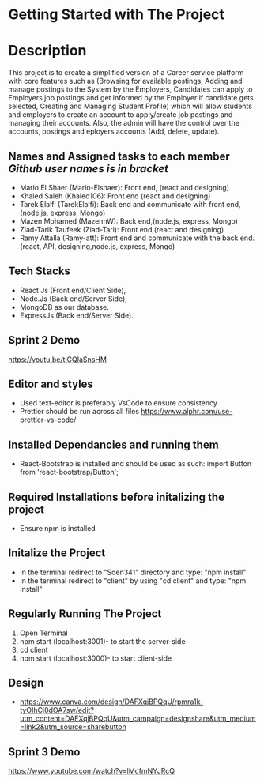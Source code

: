 # Getting Started with The Project
# Description
This project is to create a simplified version of a Career service platform with core features such as (Browsing for available postings, Adding and manage postings to the System by the Employers, Candidates can apply to Employers job postings and get informed by the Employer if candidate gets selected, Creating and Managing Student Profile) which will allow students and employers to create an account to apply/create job postings and managing their accounts. Also, the admin will have the control over the accounts, postings and eployers accounts (Add, delete, update).

## Names and Assigned tasks to each member *Github user names is in bracket*
- Mario El Shaer (Mario-Elshaer): Front end, (react and designing)
- Khaled Saleh (Khaled106): Front end (react and designing)
- Tarek  Elalfi (TarekElalfi): Back end and communicate with front end,(node.js, express, Mongo)
- Mazen Mohamed (MazennW): Back end,(node.js, express, Mongo)
- Ziad-Tarik Taufeek (Ziad-Tari): Front end,(react and designing)
- Ramy Attalla (Ramy-att): Front end and communicate with the back end.(react, API, designing,node.js, express, Mongo)

## Tech Stacks
- React Js (Front end/Client Side),
- Node.Js (Back end/Server Side),
- MongoDB as our database.
- ExpressJs (Back end/Server Side).

## Sprint 2 Demo
https://youtu.be/tjCQIaSnsHM

## Editor and styles
- Used text-editor is preferably VsCode to ensure consistency 
- Prettier should be run across all files https://www.alphr.com/use-prettier-vs-code/

## Installed Dependancies and running them
- React-Bootstrap is installed and should be used as such: import Button from 'react-bootstrap/Button';

## Required Installations before initalizing the project
- Ensure npm is installed

## Initalize the Project
- In the terminal redirect to "Soen341" directory and type: "npm install"
- In the terminal redirect to "client" by using "cd client" and type: "npm install"

## Regularly Running The Project 
1. Open Terminal
2. npm start (localhost:3001)- to start the server-side
2. cd client
2. npm start (localhost:3000)- to start client-side

## Design
- https://www.canva.com/design/DAFXqjBPQqU/rpmra1k-tyOIhCj0dOA7sw/edit?utm_content=DAFXqjBPQqU&utm_campaign=designshare&utm_medium=link2&utm_source=sharebutton
## Sprint 3 Demo
https://www.youtube.com/watch?v=lMcfmNYJRcQ
